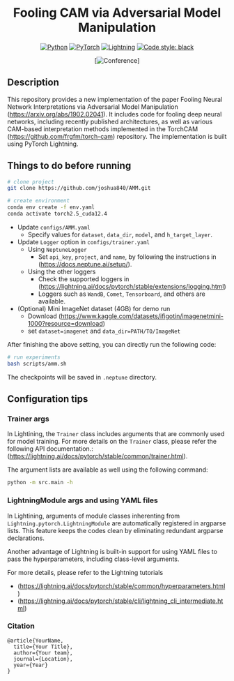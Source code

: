 <div align="center">    
 
# Fooling CAM via Adversarial Model Manipulation

<a href="https://www.python.org/"><img alt="Python" src="https://img.shields.io/badge/-Python 3.12+-blue?style=for-the-badge&logo=python&logoColor=white"></a>
<a href="https://pytorch.org/get-started/locally/"><img alt="PyTorch" src="https://img.shields.io/badge/-PyTorch 2.5+-ee4c2c?style=for-the-badge&logo=pytorch&logoColor=white"></a>
<a href="https://pytorchlightning.ai/"><img alt="Lightning" src="https://img.shields.io/badge/-Lightning 2.4+-792ee5?style=for-the-badge&logo=pytorchlightning&logoColor=white"></a>
<a href="https://black.readthedocs.io/en/stable/"><img alt="Code style: black" src="https://img.shields.io/badge/code%20style-black-black.svg?style=for-the-badge&labelColor=gray"></a>


[![Conference](https://img.shields.io/badge/NeurIPS-2019-4b44ce.svg)]
</div>


 
## Description
This repository provides a new implementation of the paper Fooling Neural Network Interpretations via Adversarial Model Manipulation (https://arxiv.org/abs/1902.02041). It includes code for fooling deep neural networks, including recently published architectures, as well as various CAM-based interpretation methods implemented in the TorchCAM (https://github.com/frgfm/torch-cam) repository. The implementation is built using PyTorch Lightning.

## Things to do before running

```bash
# clone project   
git clone https://github.com/joshua840/AMM.git

# create environment
conda env create -f env.yaml 
conda activate torch2.5_cuda12.4
```

- Update `configs/AMM.yaml`
  - Specify values for `dataset`, `data_dir`, `model`, and `h_target_layer`.
- Update `Logger` option in `configs/trainer.yaml`
  - Using `NeptuneLogger`
    - Set `api_key`, `project`, and `name`, by following the instructions in (https://docs.neptune.ai/setup/).
  - Using the other loggers
    - Check the supported loggers in (https://lightning.ai/docs/pytorch/stable/extensions/logging.html)
    - Loggers such as `WandB`, `Comet`, `Tensorboard`, and others are available.
- (Optional) Mini ImageNet dataset (4GB) for demo run
  - Download (https://www.kaggle.com/datasets/ifigotin/imagenetmini-1000?resource=download)
  - set `dataset=imagenet` and `data_dir=PATH/TO/ImageNet`
 
After finishing the above setting, you can directly run the following code:
```bash
# run experiments
bash scripts/amm.sh
```

The checkpoints will be saved in `.neptune` directory.

## Configuration tips

### Trainer args
In Lightining, the `Trainer` class includes arguments that are commonly used for model training. For more details on the `Trainer` class, please refer the following API documentation.:(https://lightning.ai/docs/pytorch/stable/common/trainer.html).

The argument lists are available as well using the following command:
```bash
python -m src.main -h
```


### LightningModule args and using YAML files
In Lightining, arguments of module classes inherenting from `Lightning.pytorch.LightningModule` are automatically registered in argparse lists. This feature keeps the codes clean by eliminating redundant argparse declarations. 

Another advantage of Lightning is built-in support for using YAML files to pass the hyperparameters, including class-level arguments. 

For more details, please refer to the Lightning tutorials 
- (https://lightning.ai/docs/pytorch/stable/common/hyperparameters.html)
- (https://lightning.ai/docs/pytorch/stable/cli/lightning_cli_intermediate.html)




### Citation   
```
@article{YourName,
  title={Your Title},
  author={Your team},
  journal={Location},
  year={Year}
}
```   
